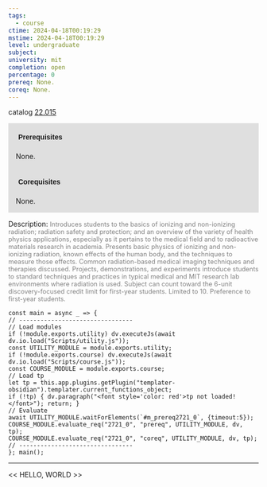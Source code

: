 ```yaml
---
tags:
  - course
ctime: 2024-04-18T00:19:29
mstime: 2024-04-18T00:19:29
level: undergraduate
subject: 
university: mit
completion: open
percentage: 0
prereq: None.
coreq: None.
---
```


catalog [22.015](http://student.mit.edu/catalog/m22a.html#22.015)

<span style="display: block; padding: 15px; background-color: rgb(100, 100, 100, 0.2);"><font id="m_prereq2721_0" style="display: block; font-family: Arial, sans-serif; font-weight: bold; padding: 5px">Prerequisites</font><br><span id="prereq2721_0">None.</span></span>
<span style="display: block; padding: 15px; background-color: rgb(100, 100, 100, 0.2);"><font id="m_coreq2721_0" style="display: block; font-family: Arial, sans-serif; font-weight: bold; padding: 5px">Corequisites</font><br><span id="coreq2721_0">None.</span></span>

<font style="">Description:</font>
<font style="color: grey; font-size: 0.8rem;">Introduces students to the basics of ionizing and non-ionizing radiation; radiation safety and protection; and an overview of the variety of health physics applications, especially as it pertains to the medical field and to radioactive materials research in academia. Presents basic physics of ionizing and non-ionizing radiation, known effects of the human body, and the techniques to measure those effects. Common radiation-based medical imaging techniques and therapies discussed. Projects, demonstrations, and experiments introduce students to standard techniques and practices in typical medical and MIT research lab environments where radiation is used. Subject can count toward the 6-unit discovery-focused credit limit for first-year students. Limited to 10. Preference to first-year students.</font>

```dataviewjs
const main = async _ => {
// --------------------------------
// Load modules
if (!module.exports.utility) dv.executeJs(await dv.io.load("Scripts/utility.js"));
const UTILITY_MODULE = module.exports.utility;
if (!module.exports.course) dv.executeJs(await dv.io.load("Scripts/course.js"));
const COURSE_MODULE = module.exports.course;
// Load tp
let tp = this.app.plugins.getPlugin("templater-obsidian").templater.current_functions_object;
if (!tp) { dv.paragraph("<font style='color: red'>tp not loaded!</font>"); return; }
// Evaluate
await UTILITY_MODULE.waitForElements(`#m_prereq2721_0`, {timeout:5});
COURSE_MODULE.evaluate_req("2721_0", "prereq", UTILITY_MODULE, dv, tp);
COURSE_MODULE.evaluate_req("2721_0", "coreq", UTILITY_MODULE, dv, tp);
// --------------------------------
}; main();
```

---

<< HELLO, WORLD >>
